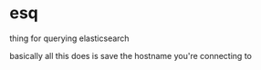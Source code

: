 # esq
thing for querying elasticsearch

basically all this does is save the hostname you're connecting to
